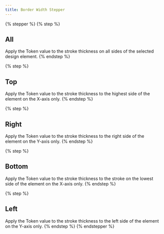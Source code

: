 ```yaml
---
title: Border Width Stepper
---
```


{% stepper %}
{% step %}
## All

Apply the Token value to the stroke thickness on all sides of the selected design element.
{% endstep %}

{% step %}
## Top

Apply the Token value to the stroke thickness to the highest side of the element on the X-axis only.
{% endstep %}

{% step %}
## Right

Apply the Token value to the stroke thickness to the right side of the element on the Y-axis only.
{% endstep %}

{% step %}
## Bottom

Apply the Token value to the stroke thickness to the stroke on the lowest side of the element on the X-axis only.
{% endstep %}

{% step %}
## Left

Apply the Token value to the stroke thickness to the left side of the element on the Y-axis only.
{% endstep %}
{% endstepper %}
